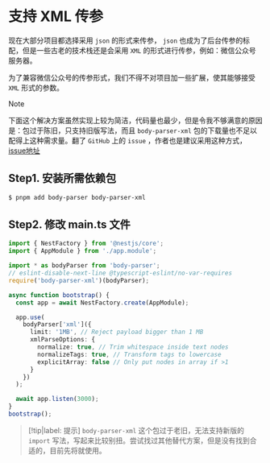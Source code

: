 # 支持 XML 传参

现在大部分项目都选择采用 `json` 的形式来传参， `json` 也成为了后台传参的标配，但是一些古老的技术栈还是会采用 `XML` 的形式进行传参，例如：微信公众号服务器。

为了兼容微信公众号的传参形式，我们不得不对项目加一些扩展，使其能够接受 `XML` 形式的参数。

> [!note]
> 下面这个解决方案虽然实现上较为简洁，代码量也最少，但是令我不够满意的原因是：包过于陈旧，只支持旧版写法，而且 `body-parser-xml` 包的下载量也不足以配得上这种需求量。翻了 `GitHub` 上的 `issue` ，作者也是建议采用这种方式，[issue地址](https://github.com/nestjs/nest/issues/1076)

## Step1. 安装所需依赖包

```bash
$ pnpm add body-parser body-parser-xml
```

## Step2. 修改 main.ts 文件

```typescript
import { NestFactory } from '@nestjs/core';
import { AppModule } from './app.module';

import * as bodyParser from 'body-parser';
// eslint-disable-next-line @typescript-eslint/no-var-requires
require('body-parser-xml')(bodyParser);

async function bootstrap() {
  const app = await NestFactory.create(AppModule);

  app.use(
    bodyParser['xml']({
      limit: '1MB', // Reject payload bigger than 1 MB
      xmlParseOptions: {
        normalize: true, // Trim whitespace inside text nodes
        normalizeTags: true, // Transform tags to lowercase
        explicitArray: false // Only put nodes in array if >1
      }
    })
  );

  await app.listen(3000);
}
bootstrap();
```

> [!tip|label: 提示]
> `body-parser-xml` 这个包过于老旧，无法支持新版的 `import` 写法，写起来比较别扭。尝试找过其他替代方案，但是没有找到合适的，目前先将就使用。
